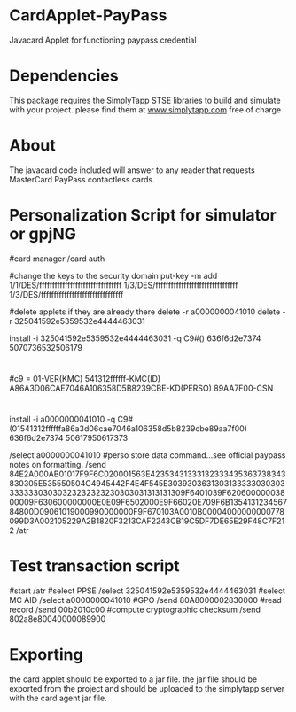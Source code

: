 CardApplet-PayPass
==================

Javacard Applet for functioning paypass credential


Dependencies
============
This package requires the SimplyTapp STSE libraries to build and simulate with your project.
please find them at www.simplytapp.com free of charge


About
=====
The javacard code included will answer to any reader that requests MasterCard PayPass contactless cards.  


Personalization Script for simulator or gpjNG
=============================================
#card manager
/card
auth

#change the keys to the security domain
put-key -m add 1/1/DES/ffffffffffffffffffffffffffffffff 1/3/DES/ffffffffffffffffffffffffffffffff 1/3/DES/ffffffffffffffffffffffffffffffff

#delete applets if they are already there
delete -r a0000000041010
delete -r 325041592e5359532e4444463031

install -i 325041592e5359532e4444463031 -q C9#() 636f6d2e7374 5070736532506179
#
#c9 = 01-VER(KMC) 541312ffffff-KMC(ID) A86A3D06CAE7046A106358D5B8239CBE-KD(PERSO) 89AA7F00-CSN
#
install -i a0000000041010 -q C9#(01541312ffffffa86a3d06cae7046a106358d5b8239cbe89aa7f00) 636f6d2e7374 50617950617373

/select a0000000041010
#perso store data command...see official paypass notes on formatting.
/send 84E2A000AB01017F9F6C020001563E42353431333132333435363738343830305E535550504C4945442F4E4F545E303930363130313333303030333333303030323232323230303031313131309F6401039F62060000003800009F630600000000E0E09F6502000E9F66020E709F6B135413123456784800D09061019000990000000F9F670103A0010B00004000000000778099D3A002105229A2B1820F3213CAF2243CB19C5DF7DE65E29F48C7F212
/atr

Test transaction script
=======================
#start
/atr
#select PPSE
/select 325041592e5359532e4444463031
#select MC AID
/select a0000000041010
#GPO
/send 80A8000002830000
#read record
/send 00b2010c00
#compute cryptographic checksum
/send 802a8e80040000089900


Exporting
=========
the card applet should be exported to a jar file.  the jar file should be exported from the project and should 
be uploaded to the simplytapp server with the card agent jar file.


 